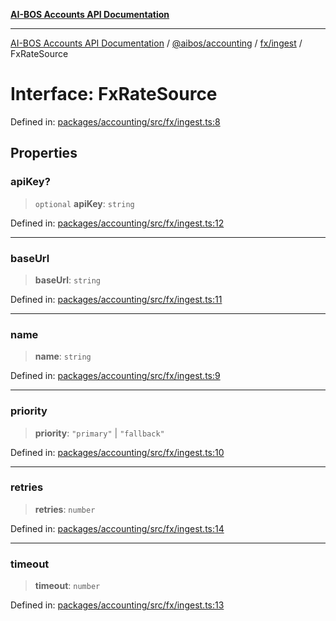 [**AI-BOS Accounts API Documentation**](../../../../../README.md)

***

[AI-BOS Accounts API Documentation](../../../../../README.md) / [@aibos/accounting](../../../README.md) / [fx/ingest](../README.md) / FxRateSource

# Interface: FxRateSource

Defined in: [packages/accounting/src/fx/ingest.ts:8](https://github.com/pohlai88/accounts/blob/48103fb36d28b2b9bfb33472b6de2f719773cde9/packages/accounting/src/fx/ingest.ts#L8)

## Properties

### apiKey?

> `optional` **apiKey**: `string`

Defined in: [packages/accounting/src/fx/ingest.ts:12](https://github.com/pohlai88/accounts/blob/48103fb36d28b2b9bfb33472b6de2f719773cde9/packages/accounting/src/fx/ingest.ts#L12)

***

### baseUrl

> **baseUrl**: `string`

Defined in: [packages/accounting/src/fx/ingest.ts:11](https://github.com/pohlai88/accounts/blob/48103fb36d28b2b9bfb33472b6de2f719773cde9/packages/accounting/src/fx/ingest.ts#L11)

***

### name

> **name**: `string`

Defined in: [packages/accounting/src/fx/ingest.ts:9](https://github.com/pohlai88/accounts/blob/48103fb36d28b2b9bfb33472b6de2f719773cde9/packages/accounting/src/fx/ingest.ts#L9)

***

### priority

> **priority**: `"primary"` \| `"fallback"`

Defined in: [packages/accounting/src/fx/ingest.ts:10](https://github.com/pohlai88/accounts/blob/48103fb36d28b2b9bfb33472b6de2f719773cde9/packages/accounting/src/fx/ingest.ts#L10)

***

### retries

> **retries**: `number`

Defined in: [packages/accounting/src/fx/ingest.ts:14](https://github.com/pohlai88/accounts/blob/48103fb36d28b2b9bfb33472b6de2f719773cde9/packages/accounting/src/fx/ingest.ts#L14)

***

### timeout

> **timeout**: `number`

Defined in: [packages/accounting/src/fx/ingest.ts:13](https://github.com/pohlai88/accounts/blob/48103fb36d28b2b9bfb33472b6de2f719773cde9/packages/accounting/src/fx/ingest.ts#L13)
